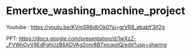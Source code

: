 # Emertxe_washing_machine_project

Youtube : https://youtu.be/KVmSR6dbOk0?si=grVR8_ebabY3if2g

PPT: https://docs.google.com/presentation/d/1wXzZ-_FVWnOvV9EdFghUzB6ADVAg2onr8B7xicqoliQ/edit?usp=sharing
